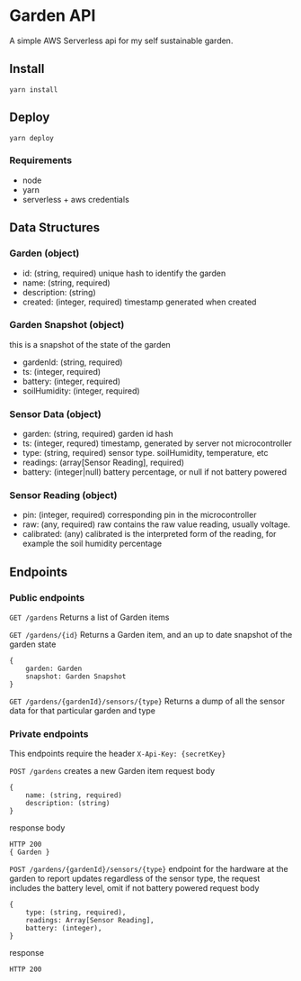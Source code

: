 # Garden API
A simple AWS Serverless api for my self sustainable garden.

## Install
`yarn install`

## Deploy
`yarn deploy`

### Requirements
+ node
+ yarn
+ serverless + aws credentials



## Data Structures

### Garden (object)
+ id: (string, required) unique hash to identify the garden
+ name: (string, required)
+ description: (string)
+ created: (integer, required) timestamp generated when created

### Garden Snapshot (object)
this is a snapshot of the state of the garden
+ gardenId: (string, required)
+ ts: (integer, required)
+ battery:  (integer, required)
+ soilHumidity: (integer, required)  

### Sensor Data (object)
+ garden: (string, required) garden id hash
+ ts: (integer, requred) timestamp, generated by server not microcontroller
+ type: (string, required) sensor type. soilHumidity, temperature, etc
+ readings: (array[Sensor Reading], required) 
+ battery: (integer|null) battery percentage, or null if not battery powered

### Sensor Reading (object)
+ pin: (integer, required) corresponding pin in the microcontroller
+ raw: (any, required) raw contains the raw value reading, usually voltage.
+ calibrated: (any) calibrated is the interpreted form of the reading, for example the soil humidity percentage

## Endpoints

### Public endpoints

`GET /gardens`
Returns a list of Garden items

`GET /gardens/{id}`
Returns a Garden item, and an up to date snapshot of the garden state
```
{
    garden: Garden
    snapshot: Garden Snapshot
}
```

`GET /gardens/{gardenId}/sensors/{type}` Returns a dump of all the sensor data for that particular garden and type

### Private endpoints
This endpoints require the header 
`X-Api-Key: {secretKey}`

`POST /gardens`
creates a new Garden item
request body
```
{
    name: (string, required) 
    description: (string)
}
```
response body
```
HTTP 200
{ Garden } 
```

`POST /gardens/{gardenId}/sensors/{type}`
endpoint for the hardware at the garden to report updates
regardless of the sensor type, the request includes the battery level, omit if not battery powered
request body
```
{
    type: (string, required),
    readings: Array[Sensor Reading],
    battery: (integer), 
}
```
response
```
HTTP 200
```
